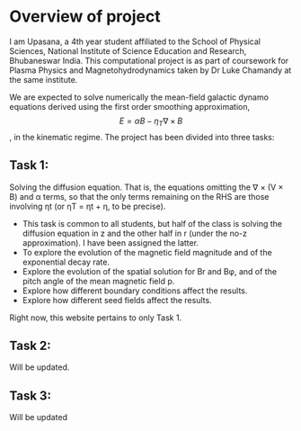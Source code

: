 # Overview of project
I am Upasana, a 4th year student affiliated to the School of Physical Sciences, National Institute of Science Education and Research, Bhubaneswar India. This computational project is as part of coursework for Plasma Physics and Magnetohydrodynamics taken by Dr Luke Chamandy at the same institute. 

We are expected to solve numerically the mean-field galactic dynamo equations derived using the first order smoothing approximation, $$E = \alpha B − \eta_T \nabla \times B$$, in the kinematic regime. The project has been divided into three tasks:

## Task 1:

Solving the diffusion equation. That is, the equations omitting the ∇ × (V × B) and α terms, so that the only terms remaining on the RHS are those involving ηt (or ηT = ηt + η, to be precise).

- This task is common to all students, but half of the class is solving the diffusion equation in z and the other half in r (under the no-z approximation). I have been assigned the latter.
- To explore the evolution of the magnetic field magnitude and of the exponential decay rate.
- Explore the evolution of the spatial solution for Br and Bφ, and of the pitch angle of the mean
magnetic field p.
- Explore how different boundary conditions affect the results.
- Explore how different seed fields affect the results.

Right now, this website pertains to only Task 1.

## Task 2:
Will be updated.

## Task 3:
Will be updated

```{tableofcontents}
```
